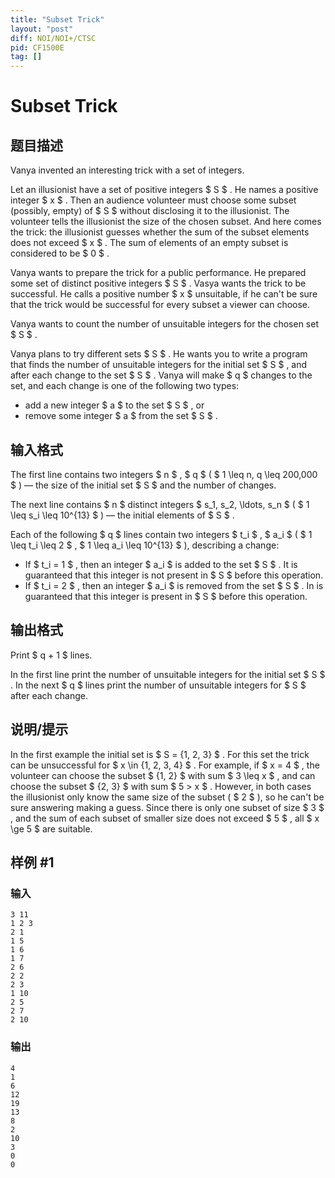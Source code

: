 ```yaml
---
title: "Subset Trick"
layout: "post"
diff: NOI/NOI+/CTSC
pid: CF1500E
tag: []
---
```


# Subset Trick

## 题目描述

Vanya invented an interesting trick with a set of integers.

Let an illusionist have a set of positive integers $ S $ . He names a positive integer $ x $ . Then an audience volunteer must choose some subset (possibly, empty) of $ S $ without disclosing it to the illusionist. The volunteer tells the illusionist the size of the chosen subset. And here comes the trick: the illusionist guesses whether the sum of the subset elements does not exceed $ x $ . The sum of elements of an empty subset is considered to be $ 0 $ .

Vanya wants to prepare the trick for a public performance. He prepared some set of distinct positive integers $ S $ . Vasya wants the trick to be successful. He calls a positive number $ x $ unsuitable, if he can't be sure that the trick would be successful for every subset a viewer can choose.

Vanya wants to count the number of unsuitable integers for the chosen set $ S $ .

Vanya plans to try different sets $ S $ . He wants you to write a program that finds the number of unsuitable integers for the initial set $ S $ , and after each change to the set $ S $ . Vanya will make $ q $ changes to the set, and each change is one of the following two types:

- add a new integer $ a $ to the set $ S $ , or
- remove some integer $ a $ from the set $ S $ .

## 输入格式

The first line contains two integers $ n $ , $ q $ ( $ 1 \leq n, q \leq 200\,000 $ ) — the size of the initial set $ S $ and the number of changes.

The next line contains $ n $ distinct integers $ s_1, s_2, \ldots, s_n $ ( $ 1 \leq s_i \leq 10^{13} $ ) — the initial elements of $ S $ .

Each of the following $ q $ lines contain two integers $ t_i $ , $ a_i $ ( $ 1 \leq t_i \leq 2 $ , $ 1 \leq a_i \leq 10^{13} $ ), describing a change:

- If $ t_i = 1 $ , then an integer $ a_i $ is added to the set $ S $ . It is guaranteed that this integer is not present in $ S $ before this operation.
- If $ t_i = 2 $ , then an integer $ a_i $ is removed from the set $ S $ . In is guaranteed that this integer is present in $ S $ before this operation.

## 输出格式

Print $ q + 1 $ lines.

In the first line print the number of unsuitable integers for the initial set $ S $ . In the next $ q $ lines print the number of unsuitable integers for $ S $ after each change.

## 说明/提示

In the first example the initial set is $ S = \{1, 2, 3\} $ . For this set the trick can be unsuccessful for $ x \in \{1, 2, 3, 4\} $ . For example, if $ x = 4 $ , the volunteer can choose the subset $ \{1, 2\} $ with sum $ 3 \leq x $ , and can choose the subset $ \{2, 3\} $ with sum $ 5 > x $ . However, in both cases the illusionist only know the same size of the subset ( $ 2 $ ), so he can't be sure answering making a guess. Since there is only one subset of size $ 3 $ , and the sum of each subset of smaller size does not exceed $ 5 $ , all $ x \ge 5 $ are suitable.

## 样例 #1

### 输入

```
3 11
1 2 3
2 1
1 5
1 6
1 7
2 6
2 2
2 3
1 10
2 5
2 7
2 10
```

### 输出

```
4
1
6
12
19
13
8
2
10
3
0
0
```

